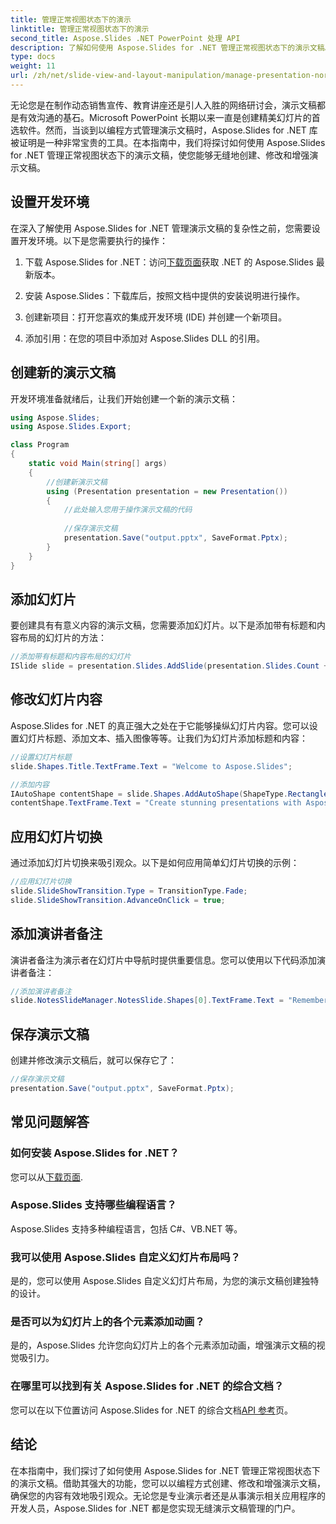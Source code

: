 ```yaml
---
title: 管理正常视图状态下的演示
linktitle: 管理正常视图状态下的演示
second_title: Aspose.Slides .NET PowerPoint 处理 API
description: 了解如何使用 Aspose.Slides for .NET 管理正常视图状态下的演示文稿。通过分步指导和完整的源代码以编程方式创建、修改和增强演示文稿。
type: docs
weight: 11
url: /zh/net/slide-view-and-layout-manipulation/manage-presentation-normal-view-state/
---
```


无论您是在制作动态销售宣传、教育讲座还是引人入胜的网络研讨会，演示文稿都是有效沟通的基石。Microsoft PowerPoint 长期以来一直是创建精美幻灯片的首选软件。然而，当谈到以编程方式管理演示文稿时，Aspose.Slides for .NET 库被证明是一种非常宝贵的工具。在本指南中，我们将探讨如何使用 Aspose.Slides for .NET 管理正常视图状态下的演示文稿，使您能够无缝地创建、修改和增强演示文稿。

   
## 设置开发环境

在深入了解使用 Aspose.Slides for .NET 管理演示文稿的复杂性之前，您需要设置开发环境。以下是您需要执行的操作：

1. 下载 Aspose.Slides for .NET：访问[下载页面](https://releases.aspose.com/slides/net/)获取 .NET 的 Aspose.Slides 最新版本。

2. 安装 Aspose.Slides：下载库后，按照文档中提供的安装说明进行操作。

3. 创建新项目：打开您喜欢的集成开发环境 (IDE) 并创建一个新项目。

4. 添加引用：在您的项目中添加对 Aspose.Slides DLL 的引用。

## 创建新的演示文稿

开发环境准备就绪后，让我们开始创建一个新的演示文稿：

```csharp
using Aspose.Slides;
using Aspose.Slides.Export;

class Program
{
    static void Main(string[] args)
    {
        //创建新演示文稿
        using (Presentation presentation = new Presentation())
        {
            //此处输入您用于操作演示文稿的代码
            
            //保存演示文稿
            presentation.Save("output.pptx", SaveFormat.Pptx);
        }
    }
}
```

## 添加幻灯片

要创建具有有意义内容的演示文稿，您需要添加幻灯片。以下是添加带有标题和内容布局的幻灯片的方法：

```csharp
//添加带有标题和内容布局的幻灯片
ISlide slide = presentation.Slides.AddSlide(presentation.Slides.Count + 1, presentation.SlideMaster.CustomLayouts[LayoutType.TitleAndObject]);
```

## 修改幻灯片内容

Aspose.Slides for .NET 的真正强大之处在于它能够操纵幻灯片内容。您可以设置幻灯片标题、添加文本、插入图像等等。让我们为幻灯片添加标题和内容：

```csharp
//设置幻灯片标题
slide.Shapes.Title.TextFrame.Text = "Welcome to Aspose.Slides";

//添加内容
IAutoShape contentShape = slide.Shapes.AddAutoShape(ShapeType.Rectangle, 50, 100, 600, 300);
contentShape.TextFrame.Text = "Create stunning presentations with Aspose.Slides!";
```

## 应用幻灯片切换

通过添加幻灯片切换来吸引观众。以下是如何应用简单幻灯片切换的示例：

```csharp
//应用幻灯片切换
slide.SlideShowTransition.Type = TransitionType.Fade;
slide.SlideShowTransition.AdvanceOnClick = true;
```

## 添加演讲者备注

演讲者备注为演示者在幻灯片中导航时提供重要信息。您可以使用以下代码添加演讲者备注：

```csharp
//添加演讲者备注
slide.NotesSlideManager.NotesSlide.Shapes[0].TextFrame.Text = "Remember to explain the benefits of Aspose.Slides!";
```

## 保存演示文稿

创建并修改演示文稿后，就可以保存它了：

```csharp
//保存演示文稿
presentation.Save("output.pptx", SaveFormat.Pptx);
```

## 常见问题解答

### 如何安装 Aspose.Slides for .NET？

您可以从[下载页面](https://releases.aspose.com/slides/net/).

### Aspose.Slides 支持哪些编程语言？

Aspose.Slides 支持多种编程语言，包括 C#、VB.NET 等。

### 我可以使用 Aspose.Slides 自定义幻灯片布局吗？

是的，您可以使用 Aspose.Slides 自定义幻灯片布局，为您的演示文稿创建独特的设计。

### 是否可以为幻灯片上的各个元素添加动画？

是的，Aspose.Slides 允许您向幻灯片上的各个元素添加动画，增强演示文稿的视觉吸引力。

### 在哪里可以找到有关 Aspose.Slides for .NET 的综合文档？

您可以在以下位置访问 Aspose.Slides for .NET 的综合文档[API 参考](https://reference.aspose.com/slides/net/)页。

## 结论
在本指南中，我们探讨了如何使用 Aspose.Slides for .NET 管理正常视图状态下的演示文稿。借助其强大的功能，您可以以编程方式创建、修改和增强演示文稿，确保您的内容有效地吸引观众。无论您是专业演示者还是从事演示相关应用程序的开发人员，Aspose.Slides for .NET 都是您实现无缝演示文稿管理的门户。